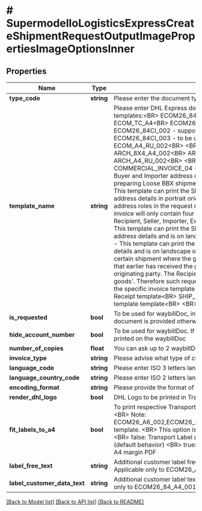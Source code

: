 # # SupermodelIoLogisticsExpressCreateShipmentRequestOutputImagePropertiesImageOptionsInner

## Properties

Name | Type | Description | Notes
------------ | ------------- | ------------- | -------------
**type_code** | **string** | Please enter the document type you want to wish set properties for |
**template_name** | **string** | Please enter DHL Express document template name. &lt;BR&gt;                Sample Transport label templates:&lt;BR&gt;                ECOM26_84_A4_001 &lt;BR&gt;                ECOM26_84_001 - default&lt;BR&gt;                ECOM_TC_A4&lt;BR&gt;                ECOM26_A6_002&lt;BR&gt;                ECOM26_84CI_001&lt;BR&gt;                ECOM26_84CI_002 - supported single customer barcode&lt;BR&gt;                ECOM26_84CI_003 - to be used if customer barcodes are used&lt;BR&gt;                ECOM_A4_RU_002&lt;BR&gt;                &lt;BR&gt;                Sample WaybillDoc templates&lt;BR&gt;                ARCH_8X4_A4_002&lt;BR&gt;                ARCH_8X4 - default&lt;BR&gt;                ARCH_6X4&lt;BR&gt;                ARCH_A4_RU_002&lt;BR&gt;                &lt;BR&gt;                Sample Commercial invoice templates:&lt;BR&gt;                COMMERCIAL_INVOICE_04 - This template can print the Shipper, Recipient, and Buyer and Importer address details and is on portrait orientation, exclusive use for preparing Loose BBX shipment.&lt;BR&gt;                COMMERCIAL_INVOICE_P_10 - (default) This template can print the Shipper, Recipient and upto two more additional address details in portrait orientation. Note: If customer provided more than four address roles in the request message and this template is selected, the rendered invoice will only contain four address roles based on order of priority: Shipper, Recipient, Seller, Importer, Exporter, Buyer. &lt;BR&gt;                COMMERCIAL_INVOICE_L_10 - This template can print the Shipper,Recipient, Buyer, and Importer and Exporter address details and is on landscape orientation..&lt;BR&gt;                RET_COM_INVOICE_A4_01 - This template can print the Shipper, Recipient and Importer of record address details and is on landscape orientation. This template is for exclusive use for certain shipment where the goods are actual &#39;returns&#39;. The Shipper is the party that earlier has received the goods, but now wishes to return the goods to its originating party. The Recipient in this shipment scenario will receive the &#39;returned goods&#39;. Therefore such request of shipment with an invoice rendering may utilize the specific invoice template for &#39;Returns Invoice&#39;.&lt;BR&gt;                &lt;BR&gt;                Sample Shipment Receipt template&lt;BR&gt;                SHIP_RECPT_A4_RU_002 - default&lt;BR&gt;                Sample QR Code template template&lt;BR&gt;                &lt;BR&gt;                QR_1_00_LL_PNG_001 - default | [optional]
**is_requested** | **bool** | To be used for waybillDoc, invoice, receipt and QRcode. If set to true then the document is provided otherwise not | [optional]
**hide_account_number** | **bool** | To be used for waybillDoc. If set to true then account information will not be printed on the waybillDoc | [optional]
**number_of_copies** | **float** | You can ask up to 2 waybillDoc copies to be provided | [optional]
**invoice_type** | **string** | Please advise what type of customs documentation is required | [optional]
**language_code** | **string** | Please enter ISO 3 letters language code for invoice | [optional]
**language_country_code** | **string** | Please enter ISO 2 letters language country code for invoice | [optional]
**encoding_format** | **string** | Please provide the format of the QR Code output format. | [optional]
**render_dhl_logo** | **bool** | DHL Logo to be printed in Transport Label or Waybill Document | [optional]
**fit_labels_to_a4** | **bool** | To print respective Transport Label and Waybill document into A4 margin PDF.&lt;BR&gt;                Note: ECOM26_A6_002,ECOM26_84CI_001,ECOM26_84CI_002,ARCH_6X4,ARCH_8X4 template. &lt;BR&gt;                This option is applicable only for PDF encodingFormat selection.&lt;BR&gt;                false: Transport Label and Waybill document will use default margin settings (default behavior) &lt;BR&gt;                true: Transport Label and Waybill document will print into A4 margin PDF | [optional]
**label_free_text** | **string** | Additional customer label free text that can be printed in certain label.Note: Applicable only to ECOM26_A6_002, ECOM_TC_A4 and ECOM26_84CI_001. | [optional]
**label_customer_data_text** | **string** | Additional customer label text that can be printed in certain label.Note: Applicable only to ECOM26_84_A4_001, ECOM_TC_A4 and ECOM26_84CI_001 | [optional]

[[Back to Model list]](../../README.md#models) [[Back to API list]](../../README.md#endpoints) [[Back to README]](../../README.md)

